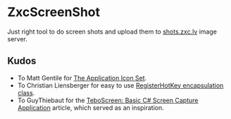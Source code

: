 ZxcScreenShot
=============

Just right tool to do screen shots and upload them to [shots.zxc.lv](http://shots.zxc.lv/) image server.

Kudos
------

- To Matt Gentile for [The Application Icon Set](http://tympanus.net/codrops/2012/10/02/freebie-application-icon-set-png-psd-csh/).
- To Christian Liensberger for easy to use [RegisterHotKey encapsulation class](http://www.liensberger.it/web/blog/?p=207).
- To GuyThiebaut for the [TeboScreen: Basic C# Screen Capture Application](http://www.codeproject.com/Articles/21913/TeboScreen-Basic-C-Screen-Capture-Application) article, which served as an inspiration.
